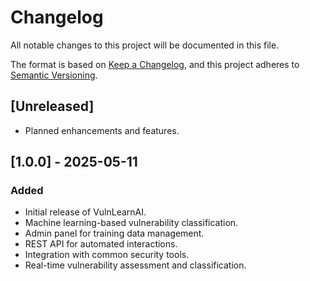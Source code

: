 # Changelog

All notable changes to this project will be documented in this file.

The format is based on [Keep a Changelog](https://keepachangelog.com/en/1.0.0/),
and this project adheres to [Semantic Versioning](https://semver.org/spec/v2.0.0.html).

## [Unreleased]
- Planned enhancements and features.

## [1.0.0] - 2025-05-11
### Added
- Initial release of VulnLearnAI.
- Machine learning-based vulnerability classification.
- Admin panel for training data management.
- REST API for automated interactions.
- Integration with common security tools.
- Real-time vulnerability assessment and classification.
